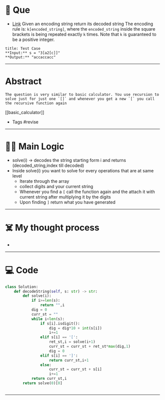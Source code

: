 # 🧩 Que
- [Link](https://leetcode.com/problems/decode-string/)
Given an encoding string return its decoded string 
The encoding rule is: `k[encoded_string]`, where the `encoded_string` inside the square brackets is being repeated exactly `k` times. Note that `k` is guaranteed to be a positive integer.
```ad-question
title: Test Case
**Input:** s = "3[a2[c]]"
**Output:** "accaccacc"
```

---
# Abstract
```ad-abstract
The question is very similar to basic calculator. You use recursion to solve just for just one `[]` and whenever you get a new `[` you call the recursive function again
```
[[basic_calculator]]
- Tags #revise 
--- 
# 🕵️‍♂️ Main Logic
- solve(i) -> decodes the string starting form i and returns (decoded_string,index till decoded)
- Inside solve(i) you want to solve for every operations that are at same level
	- Iterate through the array
	- collect digits and your current string
	- Whenever you find a `[` call the function again and the attach it with current string after multiplying it by the digits
	- Upon finding `]` return what you have generated

---
# ☠️ My thought process
- 
---

# 💻 Code
```python
class Solution:
    def decodeString(self, s: str) -> str:
        def solve(i):
            if i>=len(s):
                return "",i
            dig = 0
            curr_st = ""
            while i<len(s):
                if s[i].isdigit():
                    dig = dig*10 + int(s[i])
                    i+=1
                elif s[i] == '[':
                    ret_st,i = solve(i+1)
                    curr_st = curr_st + ret_st*max(dig,1)
                    dig = 0
                elif s[i] == ']':
                    return curr_st,i+1
                else:
                    curr_st = curr_st + s[i]
                    i+=1
            return curr_st,i
        return solve(0)[0]
        
```
---
